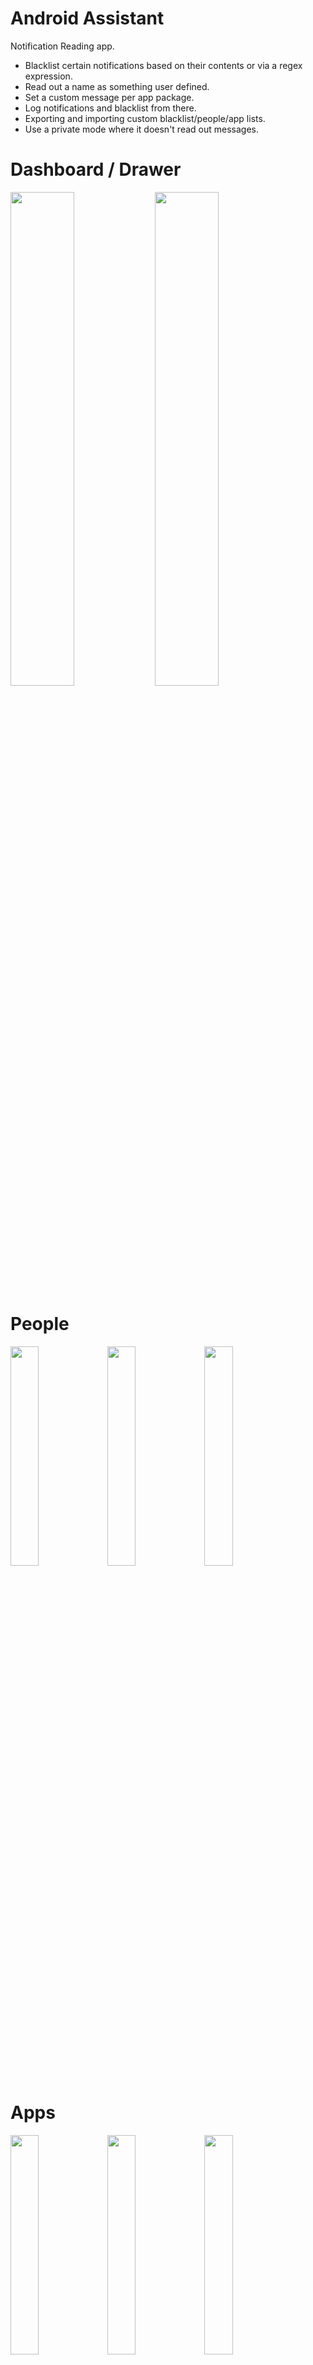 # Android Assistant
 Notification  Reading app. 

* Blacklist certain notifications based on their contents or via a regex expression. 
* Read out a name as something user defined. 
* Set a custom message per app package. 
* Log notifications and blacklist from there. 
* Exporting and importing custom blacklist/people/app lists. 
* Use a private mode where it doesn't read out messages. 

# Dashboard / Drawer

<div style="inline:block">
  <img width="45%" src="https://i.imgur.com/9gK9mVd.png">
  <img width="45%" src="https://i.imgur.com/2Eoi6U5.png">
</div>

# People

<div style="inline:block">
  <img width="30%" src="https://i.imgur.com/Fr3ZjGf.png">
  <img width="30%" src="https://i.imgur.com/bStPgTT.png">
  <img width="30%" src="https://i.imgur.com/cKCkjzG.png">
</div>

# Apps

<div style="inline:block">
  <img width="30%" src="https://i.imgur.com/attvG3l.png">
  <img width="30%" src="https://i.imgur.com/629zlzf.png">
  <img width="30%" src="https://i.imgur.com/Ujfd6io.png">
</div>

# Blacklist

<div style="inline:block">
  <img width="30%" src="https://i.imgur.com/EMLLSmH.png">
  <img width="30%" src="https://i.imgur.com/AQA0LHv.png">
  <img width="30%" src="https://i.imgur.com/J0wMXGN.png">
</div>

# Logs

<div style="inline:block">
  <img width="45%" src="https://i.imgur.com/Ri8oDZX.png">
  <img width="45%" src="https://i.imgur.com/KXOlgV7.png">
</div>

# Settings

<div style="inline:block">
  <img width="45%" src="https://i.imgur.com/ng4XG5N.png">
  <img width="45%" src="https://i.imgur.com/HodovX5.png">
</div>
